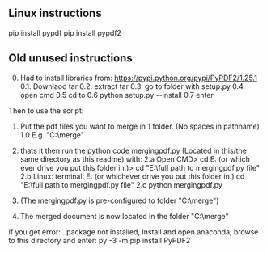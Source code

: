 ## Linux instructions
pip install pypdf
pip install pypdf2

## Old unused instructions
0. Had to install libraries from:
https://pypi.python.org/pypi/PyPDF2/1.25.1
0.1. Downlaod tar
0.2. extract tar 
0.3. go to folder with setup.py
0.4. open cmd
0.5 cd to <folder with setup.py>
0.6 python setup.py --install 
0.7 enter

Then to use the script:
1. Put the pdf files you want to merge in 1 folder.  (No spaces in pathname)
1.0 E.g. "C:\merge"

2. thats it then run the python code mergingpdf.py (Located in this/the same directory as this readme) with: 
	2.a Open CMD> cd E: (or which ever drive you put this folder in.)> cd "E:\full path to mergingpdf.py file\"
	2.b Linux: terminal: E: (or whichever drive you put this folder in.) cd "E:\full path to mergingpdf.py file\"
	2.c python mergingpdf.py

3. (The mergingpdf.py is pre-configured to folder "C:\merge") 

4. The merged document is now located in the folder "C:\merge"

If you get error: ..package not installed, Install and open anaconda, browse to this directory and enter:
py -3   -m pip install PyPDF2


